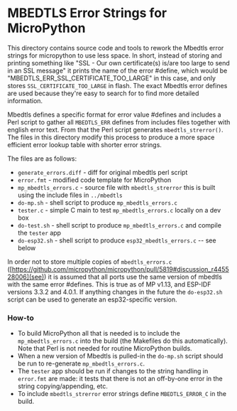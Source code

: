# MBEDTLS Error Strings for MicroPython

This directory contains source code and tools to rework the Mbedtls error strings for
micropython to use less space. In short, instead of storing and printing something like
"SSL - Our own certificate(s) is/are too large to send in an SSL message" it prints
the name of the error #define, which would be "MBEDTLS_ERR_SSL_CERTIFICATE_TOO_LARGE" in
this case, and only stores `SSL_CERTIFICATE_TOO_LARGE` in flash. The exact Mbedtls error
defines are used because they're easy to search for to find more detailed information.

Mbedtls defines a specific format for error value #defines and
includes a Perl script to gather all `MBEDTLS_ERR` defines from includes files together with
english error text. From that the Perl script generates `mbedtls_strerror()`. The files in this
directory modify this process to produce a more space efficient error lookup table with
shorter error strings.

The files are as follows:

- `generate_errors.diff` - diff for original mbedtls perl script
- `error.fmt` - modified code template for MicroPython
- `mp_mbedtls_errors.c` - source file with `mbedtls_strerror` this is built using the include
  files in `../mbedtls`
- `do-mp.sh` - shell script to produce `mp_mbedtls_errors.c`
- `tester.c` - simple C main to test `mp_mbedtls_errors.c` locally on a dev box
- `do-test.sh` - shell script to produce `mp_mbedtls_errors.c` and compile the `tester` app
- `do-esp32.sh` - shell script to produce `esp32_mbedtls_errors.c` -- see below

In order not to store multiple copies of `mbedtls_errors.c`
([https://github.com/micropython/micropython/pull/5819#discussion_r445528006](see))
it is assumed that all ports use the same version of mbedtls with the same error #defines.
This is true as of MP v1.13, and ESP-IDF versions 3.3.2 and 4.0.1. If anything changes in the
future the `do-esp32.sh` script can be used to generate an esp32-specific version.

### How-to

- To build MicroPython all that is needed is to include the `mp_mbedtls_errors.c` into the build
  (the Makefiles do this automatically). Note that Perl is not needed for routine MicroPython
  builds.
- When a new version of Mbedtls is pulled-in the `do-mp.sh` script should be run to
  re-generate `mp_mbedtls_errors.c`.
- The `tester` app should be run if changes to the string handling in `error.fmt` are made:
  it tests that there is not an off-by-one error in the string copying/appending, etc.
- To include `mbedtls_strerror` error strings define `MBEDTLS_ERROR_C` in the build.
